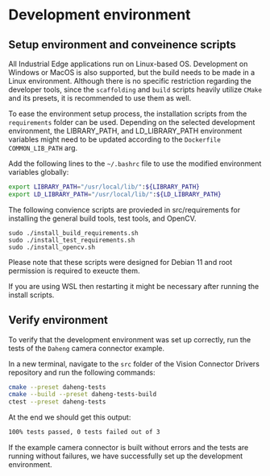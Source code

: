 # Development environment

## Setup environment and conveinence scripts
All Industrial Edge applications run on Linux-based OS. Development on Windows or MacOS is also supported, but the build needs to be made in a Linux environment. Although there is no specific restriction regarding the developer tools, since the ```scaffolding``` and ```build``` scripts heavily utilize ```CMake``` and its presets, it is recommended to use them as well.

To ease the environment setup process, the installation scripts from the ```requirements``` folder can be used. Depending on the selected development environment, the LIBRARY_PATH, and LD_LIBRARY_PATH environment variables might need to be updated according to the ```Dockerfile``` ```COMMON_LIB_PATH``` arg.

Add the following lines to the ```~/.bashrc``` file to use the modified environment variables globally:
```bash
export LIBRARY_PATH="/usr/local/lib/":${LIBRARY_PATH}
export LD_LIBRARY_PATH="/usr/local/lib/":${LD_LIBRARY_PATH}
```
The following convience scripts are provieded in src/requirements for installing the general build tools, test tools, and OpenCV.
```
sudo ./install_build_requirements.sh
sudo ./install_test_requirements.sh
sudo ./install_opencv.sh
```
Please note that these scripts were designed for Debian 11 and root permission is required to exeucte them.

If you are using WSL then restarting it might be necessary after running the install scripts.


## Verify environment
To verify that the development environment was set up correctly, run the tests of the ```Daheng``` camera connector example.

In a new terminal, navigate to the ```src``` folder of the Vision Connector Drivers repository and run the following commands:
```bash
cmake --preset daheng-tests
cmake --build --preset daheng-tests-build
ctest --preset daheng-tests
```
At the end we should get this output:

```bash
100% tests passed, 0 tests failed out of 3
```

If the example camera connector is built without errors and the tests are running without failures, we have successfully set up the development environment.